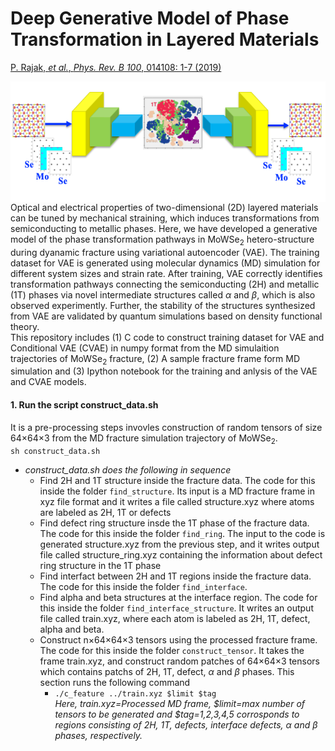 # Deep Generative Model of Phase Transformation in Layered Materials

[P. Rajak, *et al.*, *Phys. Rev. B 100*, 014108: 1-7 (2019)](https://journals.aps.org/prb/abstract/10.1103/PhysRevB.100.014108)

<img src="Highlight_Figure.png" width="545.6" height="192.8" align="right">

Optical and electrical properties of two-dimensional (2D) layered materials can be tuned by mechanical straining, which induces transformations from semiconducting to metallic phases. Here, we have developed a generative model of the phase transformation pathways in MoWSe<sub>2</sub> hetero-structure during  dyanamic fracture using variational autoencoder (VAE). The training dataset for VAE is generated using molecular dynamics (MD) simulation for different system sizes and strain rate. After training, VAE correctly identifies transformation pathways connecting the semiconducting (2H) and metallic (1T) phases via novel intermediate structures called _&alpha;_ and _&beta;_, which is also observed experimently.  Further, the stability of the structures synthesized from VAE are validated by quantum simulations based on density functional theory.</br>
This repository includes (1) C code to construct training dataset for VAE and Conditional VAE (CVAE) in numpy format from the MD simulaition trajectories of MoWSe<sub>2</sub>  fracture, (2) A sample fracture frame form MD simulation and (3) Ipython notebook for the training and anlysis of the VAE and CVAE models. </br>

#### 1. Run the script construct_data.sh 
   It is a pre-processing steps invovles construction of random tensors of size 64&times;64&times;3 from the MD fracture simulation trajectory of MoWSe<sub>2</sub>. </br>
        ```sh construct_data.sh```
        
 * *construct_data.sh does the following in sequence* 
      * Find 2H and 1T  structure inside the fracture data. The code for this inside the folder  `find_structure`. Its input is a MD fracture frame in xyz file format and it writes a file called structure.xyz where atoms are labeled as 2H, 1T or defects
      * Find defect ring structure insde the 1T phase of the fracture data. The code for this inside the folder `find_ring`. The input to the code is generated structure.xyz from the previous step, and it writes output file called structure_ring.xyz containing the information about defect ring structure in the 1T phase
      * Find interfact between 2H and 1T regions inside the fracture data. The code for this inside the folder `find_interface`. 
      * Find alpha and beta structures at the interface region. The code for this inside the folder `find_interface_structure`. It writes an output file called train.xyz, where each atom is labeled as 2H, 1T, defect, alpha and beta.
      * Construct  n&times;64&times;64&times;3 tensors using the processed fracture frame. The code for this inside the folder `construct_tensor`. It takes the frame train.xyz, and construct random patches of 64&times;64&times;3 tensors which contains patchs of 2H, 1T, defect,  _&alpha;_ and _&beta;_ phases. This section runs the following command
           * ```./c_feature ../train.xyz $limit $tag``` </br>  *Here, train.xyz=Processed MD frame, $limit=max number of tensors to be generated and $tag=1,2,3,4,5 corrosponds to regions consisting of 2H, 1T, defects, interface defects, _&alpha;_ and _&beta;_ phases, respectively.*


